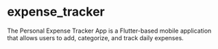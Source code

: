 # expense_tracker
 The Personal Expense Tracker App is a Flutter-based mobile application that allows users to add, categorize, and track daily expenses.
